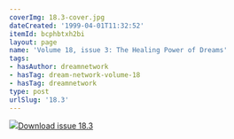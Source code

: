 ```yaml
---
coverImg: 18.3-cover.jpg
dateCreated: '1999-04-01T11:32:52'
itemId: bcphbtxh2bi
layout: page
name: 'Volume 18, issue 3: The Healing Power of Dreams'
tags:
- hasAuthor: dreamnetwork
- hasTag: dream-network-volume-18
- hasTag: dreamnetwork
type: post
urlSlug: '18.3'
---
```

<img class="card-journal-img" src="../images/18.3-rect.jpg"/><a href="../files/pdfs/Volume_18/18.3-Dream-Network-Vol-18-No-3.pdf" download="">Download issue 18.3</a>